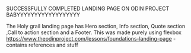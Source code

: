 SUCCESSFULLY COMPLETED LANDING PAGE ON ODIN PROJECT BABYYYYYYYYYYYYYYYYYY

The Holy grail landing page has Hero section, Info section, Quote section ,Call to action section and a Footer. This was made purely using flexbox
https://www.theodinproject.com/lessons/foundations-landing-page - contains references and stuff
